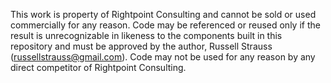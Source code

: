 This work is property of Rightpoint Consulting and cannot be sold or used commercially for any reason. Code may be referenced or reused only if the result is unrecognizable in likeness to the components built in this repository and must be approved by the author, Russell Strauss (russellstrauss@gmail.com). Code may not be used for any reason by any direct competitor of Rightpoint Consulting.